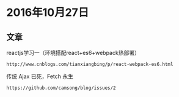 # 2016年10月27日

## 文章

reactjs学习一（环境搭配react+es6+webpack热部署）

	http://www.cnblogs.com/tianxiangbing/p/react-webpack-es6.html
	
传统 Ajax 已死，Fetch 永生
	
	https://github.com/camsong/blog/issues/2

